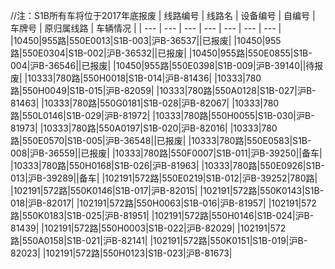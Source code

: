//注：S1B所有车将位于2017年底报废
| 线路编号 | 线路名 | 设备编号 | 自编号 | 车牌号 | 原归属线路 | 车辆情况 |
| --- | --- | --- | --- | --- | --- | --- |
|10450|955路|550E0013|S1B-003|沪B-36537||已报废|
|10450|955路|550E0304|S1B-002|沪B-36532||已报废|
|10450|955路|550E0855|S1B-004|沪B-36546||已报废|
|10450|955路|550E0398|S1B-009|沪B-39140||待报废|
|10333|780路|550H0018|S1B-014|沪B-81436|
|10333|780路|550H0049|S1B-015|沪B-82059|
|10333|780路|550A0128|S1B-027|沪B-81463|
|10333|780路|550G0181|S1B-028|沪B-82067|
|10333|780路|550L0146|S1B-029|沪B-81972|
|10333|780路|550H0055|S1B-030|沪B-81973|
|10333|780路|550A0197|S1B-020|沪B-82016|
|10333|780路|550E0570|S1B-005|沪B-36548||已报废|
|10333|780路|550E0583|S1B-008|沪B-36559||已报废|
|10333|780路|550F0007|S1B-011|沪B-39250||备车|
|10333|780路|550H0168|S1B-026|沪B-81963|
|10333|780路|550E0926|S1B-013|沪B-39289||备车|
|102191|572路|550E0219|S1B-012|沪B-39252|780路|
|102191|572路|550K0146|S1B-017|沪B-82015|
|102191|572路|550K0143|S1B-018|沪B-82017|
|102191|572路|550H0063|S1B-016|沪B-81957|
|102191|572路|550K0183|S1B-025|沪B-81951|
|102191|572路|550H0146|S1B-024|沪B-81439|
|102191|572路|550H0003|S1B-022|沪B-82029|
|102191|572路|550A0158|S1B-021|沪B-82141|
|102191|572路|550K0151|S1B-019|沪B-82023|
|102191|572路|550H0123|S1B-023|沪B-81673|
